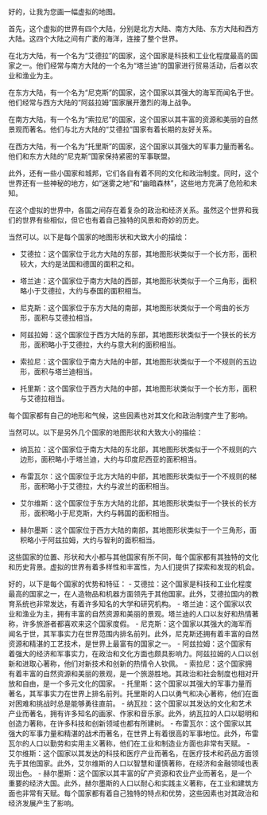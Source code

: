 好的，让我为您画一幅虚拟的地图。 

首先，这个虚拟的世界有四个大陆，分别是北方大陆、南方大陆、东方大陆和西方大陆。这四个大陆之间有广袤的海洋，连接了整个世界。 

在北方大陆，有一个名为“艾德拉”的国家，这个国家是科技和工业化程度最高的国家之一。他们经常与南方大陆的一个名为“塔兰迪”的国家进行贸易活动，后者以农业和渔业为主。 

在东方大陆，有一个名为“尼克斯”的国家，这个国家以其强大的海军而闻名于世。他们经常与西方大陆的“阿兹拉姆”国家展开激烈的海上战争。 

在南方大陆，有一个名为“索拉尼”的国家，这个国家以其丰富的资源和美丽的自然景观而著名。他们与北方大陆的“艾德拉”国家有着长期的友好关系。 

在西方大陆，有一个名为“托里斯”的国家，这个国家以其强大的军事力量而著名。他们和东方大陆的“尼克斯”国家保持紧密的军事联盟。 

此外，还有一些小国家和城邦，它们各自有着不同的文化和政治制度。同时，这个世界还有一些神秘的地方，如“迷雾之地”和“幽暗森林”，这些地方充满了危险和未知。 

在这个虚拟的世界中，各国之间存在着复杂的政治和经济关系。虽然这个世界和我们的世界有些相似，但它也有着自己独特的风景和奇妙的历史。

当然可以。以下是每个国家的地图形状和大致大小的描绘：

- 艾德拉：这个国家位于北方大陆的东部，其地图形状类似于一个长方形，面积较大，大约是法国和德国的面积之和。

- 塔兰迪：这个国家位于南方大陆的西部，其地图形状类似于一个三角形，面积略小于艾德拉，大约与泰国的面积相当。

- 尼克斯：这个国家位于东方大陆的南部，其地图形状类似于一个弯曲的长方形，面积与艾德拉相当。

- 阿兹拉姆：这个国家位于西方大陆的东部，其地图形状类似于一个狭长的长方形，面积略小于艾德拉，大约与意大利的面积相当。

- 索拉尼：这个国家位于南方大陆的中部，其地图形状类似于一个不规则的五边形，面积与塔兰迪相当。

- 托里斯：这个国家位于西方大陆的中部，其地图形状类似于一个长方形，面积与艾德拉相当。

每个国家都有自己的地形和气候，这些因素也对其文化和政治制度产生了影响。

当然可以。以下是另外几个国家的地图形状和大致大小的描绘：

- 纳瓦拉：这个国家位于南方大陆的东北部，其地图形状类似于一个不规则的六边形，面积略小于塔兰迪，大约与印度尼西亚的面积相当。

- 布雷瓦尔：这个国家位于北方大陆的中部，其地图形状类似于一个不规则的梯形，面积略小于艾德拉，大约与波兰的面积相当。

- 艾尔维斯：这个国家位于东方大陆的北部，其地图形状类似于一个狭长的长方形，面积略小于尼克斯，大约与韩国的面积相当。

- 赫尔墨斯：这个国家位于西方大陆的南部，其地图形状类似于一个三角形，面积略小于阿兹拉姆，大约与智利的面积相当。

这些国家的位置、形状和大小都与其他国家有所不同，每个国家都有其独特的文化和历史背景。虚拟的世界有着多样性和丰富性，为人们提供了探索和发现的机会。

好的，以下是每个国家的优势和特征： - 艾德拉：这个国家是科技和工业化程度最高的国家之一，在人造物品和机器方面领先于其他国家。此外，艾德拉国内的教育系统也非常发达，有着许多知名的大学和研究机构。 - 塔兰迪：这个国家以农业和渔业为主，拥有丰富的自然资源和美丽的景观。塔兰迪的人口以友好和热情著称，许多旅游者都喜欢来这个国家度假。 - 尼克斯：这个国家以其强大的海军而闻名于世，其军事实力在世界范围内排名前列。此外，尼克斯还拥有着丰富的自然资源和精湛的工艺技术，是世界上最富有的国家之一。 - 阿兹拉姆：这个国家有着强大的经济和军事实力，在政治和文化方面也颇具影响力。阿兹拉姆的人口以创新和进取心著称，他们对新技术和创新的热情令人钦佩。 - 索拉尼：这个国家拥有着丰富的自然资源和美丽的景观，是一个旅游胜地。其政治和社会制度也相对开放和自由，是一个多元文化的国家。 - 托里斯：这个国家以其强大的军事力量而著名，其军事实力在世界上排名前列。托里斯的人口以勇气和决心著称，他们在面对困难和挑战时总是能够勇往直前。 - 纳瓦拉：这个国家以其发达的文化和艺术产业而著名，拥有许多知名的画家、作家和音乐家。此外，纳瓦拉的人口以聪明和创造力著称，在许多科技和创新领域也都有所建树。 - 布雷瓦尔：这个国家以其强大的军事力量和精湛的战术而著名，在世界上有着很高的军事地位。此外，布雷瓦尔的人口以勤劳和实用主义著称，他们在工业和制造业方面也非常有天赋。 - 艾尔维斯：这个国家以其发达的科技和医疗产业而著名，在医疗技术和药品方面领先于其他国家。此外，艾尔维斯的人口以智慧和谨慎著称，在经济和金融领域也表现出色。 - 赫尔墨斯：这个国家以其丰富的矿产资源和农业产业而著名，是一个重要的经济大国。此外，赫尔墨斯的人口以耐心和实践主义著称，在工业和建筑方面也非常有天赋。每个国家都有着自己独特的特点和优势，这些因素也对其政治和经济发展产生了影响。